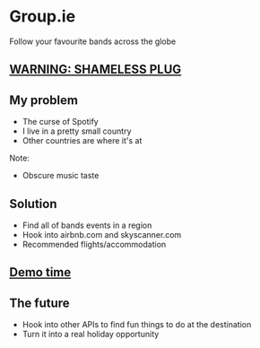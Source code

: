 # Group.ie

Follow your favourite bands across the globe


## [WARNING: SHAMELESS PLUG](https://docs.google.com/presentation/d/1Mkg3AmUDAuLo5tkylV4Rv2qa0kKbptXEOEKFWgECQXc/edit?ts=590ca2b3)



## My problem

* The curse of Spotify
* I live in a pretty small country
* Other countries are where it's at

Note:
* Obscure music taste


## Solution

* Find all of bands events in a region
* Hook into airbnb.com and skyscanner.com
* Recommended flights/accommodation


## [Demo time](http://groupie.nicro.land)



## The future

* Hook into other APIs to find fun things to do at the destination
* Turn it into a real holiday opportunity
